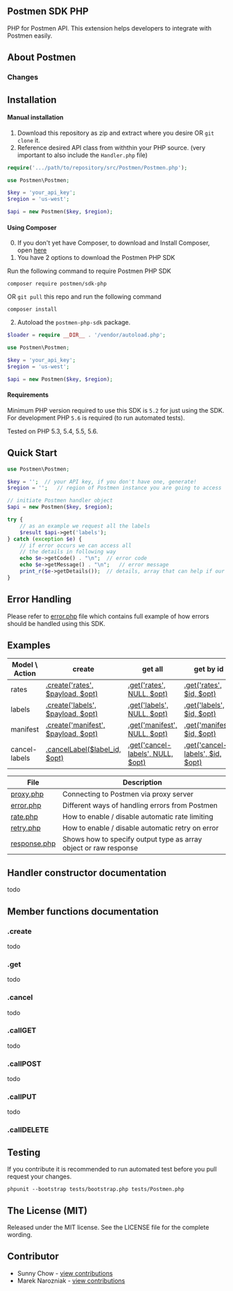 ## Postmen SDK PHP
PHP for Postmen API.
This extension helps developers to integrate with Postmen easily.


## About Postmen


### Changes


## Installation
#### Manual installation

1. Download this repository as zip and extract where you desire OR `git clone` it.
2. Reference desired API class from withthin your PHP source. (very important to also include the `Handler.php` file)
```php
require('.../path/to/repository/src/Postmen/Postmen.php');

use Postmen\Postmen;

$key = 'your_api_key';
$region = 'us-west';

$api = new Postmen($key, $region);
```
#### Using Composer

0. If you don't yet have Composer, to download and Install Composer, open [here](https://getcomposer.org/download/)
1. You have 2 options to download the Postmen PHP SDK

Run the following command to require Postmen PHP SDK
```
composer require postmen/sdk-php
```
OR `git pull` this repo and run the following command
```
composer install
```
2. Autoload the `postmen-php-sdk` package.

```php
$loader = require __DIR__ . '/vendor/autoload.php';

use Postmen\Postmen;

$key = 'your_api_key';
$region = 'us-west';

$api = new Postmen($key, $region);
```

#### Requirements

Minimum PHP version required to use this SDK is `5.2` for just using the SDK. For development PHP `5.6` is required (to run automated tests).

Tested on PHP 5.3, 5.4, 5.5, 5.6.

## Quick Start

```php
use Postmen\Postmen;

$key = '';	// your API key, if you don't have one, generate!
$region = '';	// region of Postmen instance you are going to access

// initiate Postmen handler object
$api = new Postmen($key, $region);

try {
	// as an example we request all the labels
	$result $api->get('labels');
} catch (exception $e) {
	// if error occurs we can access all
	// the details in following way
	echo $e->getCode() . "\n";	// error code
	echo $e->getMessage() . "\n";	// error message
	print_r($e->getDetails());	// details, array that can help if our payload is incorrect
}
```

## Error Handling

Please refer to [error.php](https://github.com/postmen/postmen-sdk-php/blog/master/examples/error.php) file which contains full example of how errors should be handled using this SDK.

## Examples

| Model \ Action | create                                                                                                                      | get all                                                                                                                    | get by id                                                                                                                 |
|----------------|-----------------------------------------------------------------------------------------------------------------------------|----------------------------------------------------------------------------------------------------------------------------|---------------------------------------------------------------------------------------------------------------------------|
| rates          | [.create('rates', $payload, $opt)](https://github.com/postmen/postmen-sdk-php/blob/master/examples/rates_calculate.php)     | [.get('rates', NULL, $opt)](https://github.com/postmen/postmen-sdk-php/blob/master/examples/rates_retrieve.php#L12)        | [.get('rates', $id, $opt)](https://github.com/postmen/postmen-sdk-php/blob/master/examples/rates_retrieve.php#L15)        |
| labels         | [.create('labels', $payload, $opt)](https://github.com/postmen/postmen-sdk-php/blob/master/examples/labels_create.php)      | [.get('labels', NULL, $opt)](https://github.com/postmen/postmen-sdk-php/blob/master/examples/labels_retrieve.php#L12)      | [.get('labels', $id, $opt)](https://github.com/postmen/postmen-sdk-php/blob/master/examples/labels_retrieve.php#L15)      |
| manifest       | [.create('manifest', $payload, $opt)](https://github.com/postmen/postmen-sdk-php/blob/master/examples/manifests_create.php) | [.get('manifest', NULL, $opt)](https://github.com/postmen/postmen-sdk-php/blob/master/examples/manifests_retrieve.php#L12) | [.get('manifest', $id, $opt)](https://github.com/postmen/postmen-sdk-php/blob/master/examples/manifests_retrieve.php#L15) |
| cancel-labels  | [.cancelLabel($label_id, $opt)](https://github.com/postmen/postmen-sdk-php/blob/master/examples/cancel_label.php)                 | [.get('cancel-labels', NULL, $opt)](https://github.com/postmen/postmen-sdk-php/blob/master/examples/cancel_label_retrieve.php#L12)                                                                                      | [.get('cancel-labels', $id, $opt)](https://github.com/postmen/postmen-sdk-php/blob/master/examples/cancel_label_retrieve.php#L15)                                                                                      |


| File         | Description                                                      |
|--------------|------------------------------------------------------------------|
| [proxy.php](https://github.com/postmen/postmen-sdk-php/blob/master/examples/proxy.php)    | Connecting to Postmen via proxy server                           |
| [error.php](https://github.com/postmen/postmen-sdk-php/blob/master/examples/error.php)    | Different ways of handling errors from Postmen                   |
| [rate.php](https://github.com/postmen/postmen-sdk-php/blob/master/examples/rate.php)     | How to enable / disable automatic rate limiting                  |
| [retry.php](https://github.com/postmen/postmen-sdk-php/blob/master/examples/retry.php)    | How to enable / disable automatic retry on error                 |
| [response.php](https://github.com/postmen/postmen-sdk-php/blob/master/examples/response.php) | Shows how to specify output type as array object or raw response |

## Handler constructor documentation
todo

## Member functions documentation

### .create
todo

### .get
todo

### .cancel
todo

### .callGET
todo

### .callPOST
todo

### .callPUT
todo

### .callDELETE

## Testing
If you contribute it is recommended to run automated test before you pull request your changes.

`phpunit --bootstrap tests/bootstrap.php tests/Postmen.php`

## The License (MIT)
Released under the MIT license. See the LICENSE file for the complete wording.

## Contributor
- Sunny Chow - [view contributions](https://github.com/postmen/sdk-php/commits?author=sunnychow)
- Marek Narozniak - [view contributions](https://github.com/postmen/sdk-php/commits?author=marekyggdrasil)


